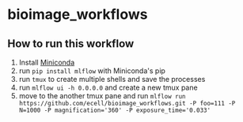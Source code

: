 # bioimage_workflows

## How to run this workflow

1. Install [Miniconda](https://docs.conda.io/en/latest/miniconda.html)
1. run `pip install mlflow` with Miniconda's pip
1. run `tmux` to create multiple shells and save the processes
1. run `mlflow ui -h 0.0.0.0` and create a new tmux pane
1. move to the another tmux pane and run `mlflow run https://github.com/ecell/bioimage_workflows.git -P foo=111 -P N=1000 -P magnification='360' -P exposure_time='0.033'`
